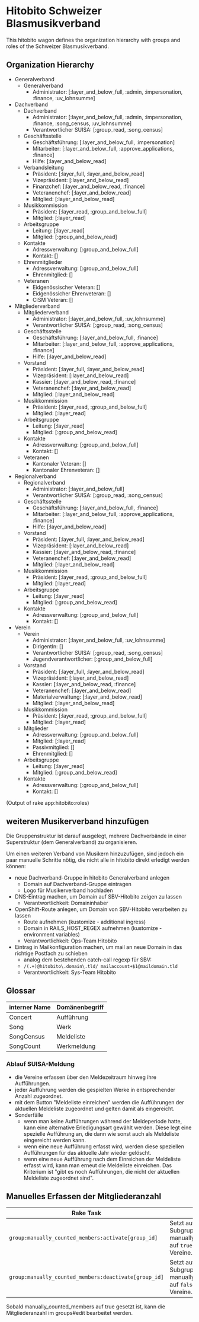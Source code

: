 # Hitobito Schweizer Blasmusikverband

This hitobito wagon defines the organization hierarchy with groups and roles
of the Schweizer Blasmusikverband.


## Organization Hierarchy

* Generalverband
  * Generalverband
    * Administrator: [:layer_and_below_full, :admin, :impersonation, :finance, :uv_lohnsumme]
* Dachverband
  * Dachverband
    * Administrator: [:layer_and_below_full, :admin, :impersonation, :finance, :song_census, :uv_lohnsumme]
    * Verantwortlicher SUISA: [:group_read, :song_census]
  * Geschäftsstelle
    * Geschäftsführung: [:layer_and_below_full, :impersonation]
    * Mitarbeiter: [:layer_and_below_full, :approve_applications, :finance]
    * Hilfe: [:layer_and_below_read]
  * Verbandsleitung
    * Präsident: [:layer_full, :layer_and_below_read]
    * Vizepräsident: [:layer_and_below_read]
    * Finanzchef: [:layer_and_below_read, :finance]
    * Veteranenchef: [:layer_and_below_read]
    * Mitglied: [:layer_and_below_read]
  * Musikkommission
    * Präsident: [:layer_read, :group_and_below_full]
    * Mitglied: [:layer_read]
  * Arbeitsgruppe
    * Leitung: [:layer_read]
    * Mitglied: [:group_and_below_read]
  * Kontakte
    * Adressverwaltung: [:group_and_below_full]
    * Kontakt: []
  * Ehrenmitglieder
    * Adressverwaltung: [:group_and_below_full]
    * Ehrenmitglied: []
  * Veteranen
    * Eidgenössischer Veteran: []
    * Eidgenössicher Ehrenveteran: []
    * CISM Veteran: []
* Mitgliederverband
  * Mitgliederverband
    * Administrator: [:layer_and_below_full, :uv_lohnsumme]
    * Verantwortlicher SUISA: [:group_read, :song_census]
  * Geschäftsstelle
    * Geschäftsführung: [:layer_and_below_full, :finance]
    * Mitarbeiter: [:layer_and_below_full, :approve_applications, :finance]
    * Hilfe: [:layer_and_below_read]
  * Vorstand
    * Präsident: [:layer_full, :layer_and_below_read]
    * Vizepräsident: [:layer_and_below_read]
    * Kassier: [:layer_and_below_read, :finance]
    * Veteranenchef: [:layer_and_below_read]
    * Mitglied: [:layer_and_below_read]
  * Musikkommission
    * Präsident: [:layer_read, :group_and_below_full]
    * Mitglied: [:layer_read]
  * Arbeitsgruppe
    * Leitung: [:layer_read]
    * Mitglied: [:group_and_below_read]
  * Kontakte
    * Adressverwaltung: [:group_and_below_full]
    * Kontakt: []
  * Veteranen
    * Kantonaler Veteran: []
    * Kantonaler Ehrenveteran: []
* Regionalverband
  * Regionalverband
    * Administrator: [:layer_and_below_full]
    * Verantwortlicher SUISA: [:group_read, :song_census]
  * Geschäftsstelle
    * Geschäftsführung: [:layer_and_below_full, :finance]
    * Mitarbeiter: [:layer_and_below_full, :approve_applications, :finance]
    * Hilfe: [:layer_and_below_read]
  * Vorstand
    * Präsident: [:layer_full, :layer_and_below_read]
    * Vizepräsident: [:layer_and_below_read]
    * Kassier: [:layer_and_below_read, :finance]
    * Veteranenchef: [:layer_and_below_read]
    * Mitglied: [:layer_and_below_read]
  * Musikkommission
    * Präsident: [:layer_read, :group_and_below_full]
    * Mitglied: [:layer_read]
  * Arbeitsgruppe
    * Leitung: [:layer_read]
    * Mitglied: [:group_and_below_read]
  * Kontakte
    * Adressverwaltung: [:group_and_below_full]
    * Kontakt: []
* Verein
  * Verein
    * Administrator: [:layer_and_below_full, :uv_lohnsumme]
    * DirigentIn: []
    * Verantwortlicher SUISA: [:group_read, :song_census]
    * Jugendverantwortlicher: [:group_and_below_full]
  * Vorstand
    * Präsident: [:layer_full, :layer_and_below_read]
    * Vizepräsident: [:layer_and_below_read]
    * Kassier: [:layer_and_below_read, :finance]
    * Veteranenchef: [:layer_and_below_read]
    * Materialverwaltung: [:layer_and_below_read]
    * Mitglied: [:layer_and_below_read]
  * Musikkommission
    * Präsident: [:layer_read, :group_and_below_full]
    * Mitglied: [:layer_read]
  * Mitglieder
    * Adressverwaltung: [:group_and_below_full]
    * Mitglied: [:layer_read]
    * Passivmitglied: []
    * Ehrenmitglied: []
  * Arbeitsgruppe
    * Leitung: [:layer_read]
    * Mitglied: [:group_and_below_read]
  * Kontakte
    * Adressverwaltung: [:group_and_below_full]
    * Kontakt: []

(Output of rake app:hitobito:roles)


## weiteren Musikerverband hinzufügen

Die Gruppenstruktur ist darauf ausgelegt, mehrere Dachverbände in einer
Superstruktur (dem Generalverband) zu organisieren.

Um einen weiteren Verband von Musikern hinzuzufügen, sind jedoch ein paar
manuelle Schritte nötig, die nicht alle in hitobito direkt erledigt werden
können:

* neue Dachverband-Gruppe in hitobito Generalverband anlegen
  * Domain auf Dachverband-Gruppe eintragen
  * Logo für Musikerverband hochladen
* DNS-Eintrag machen, um Domain auf SBV-Hitobito zeigen zu lassen
  * Verantwortlichkeit: Domaininhaber
* OpenShift-Route anlegen, um Domain von SBV-Hitobito verarbeiten zu lassen
  * Route aufnehmen (kustomize - additional ingress)
  * Domain in RAILS_HOST_REGEX aufnehmen (kustomize - environment variables)
  * Verantwortlichkeit: Ops-Team Hitobito
* Eintrag in Mailkonfiguration machen, um mail an neue Domain in das richtige Postfach zu schieben
  * analog dem bestehenden catch-call regexp für SBV:
  * `/(.+)@hitobito\.domain\.tld/ mailaccount+$1@maildomain.tld`
  * Verantwortlichkeit: Sys-Team Hitobito

## Glossar

| interner Name             | Domänenbegriff   |
| --------------            | --------------   |
| Concert                   | Aufführung       |
| Song                      | Werk             |
| SongCensus                | Meldeliste       |
| SongCount                 | Werkmeldung      |

### Ablauf SUISA-Meldung

- die Vereine erfassen über den Meldezeitraum hinweg ihre Aufführungen.
- jeder Aufführung werden die gespielten Werke in entsprechender Anzahl zugeordnet.
- mit dem Button "Meldeliste einreichen" werden die Aufführungen der aktuellen Meldeliste zugeordnet und gelten damit als eingereicht.
- Sonderfälle
  - wenn man keine Aufführungen während der Meldeperiode hatte, kann eine alternative Erledigungsart gewählt werden. Diese legt eine spezielle Aufführung an, die dann wie sonst auch als Meldeliste eingereicht werden kann.
  - wenn eine neue Aufführung erfasst wird, werden diese speziellen Aufführungen für das aktuelle Jahr wieder gelöscht.
  - wenn eine neue Aufführung nach dem Einreichen der Meldeliste erfasst wird, kann man erneut die Meldeliste einreichen. Das Kriterium ist "gibt es noch Aufführungen, die nicht der aktuellen Meldeliste zugeordnet sind".

## Manuelles Erfassen der Mitgliederanzahl

| Rake Task                                             | Erklärung                                                                                       |
| ---------                                             | ---------                                                                                       |
| `group:manually_counted_members:activate[group_id]`   | Setzt auf self und allen Subgruppen manually_counted_members auf `true`. Betrifft nur Vereine.  |
| `group:manually_counted_members:deactivate[group_id]` | Setzt auf self und allen Subgruppen manually_counted_members auf `false`. Betrifft nur Vereine. |

Sobald manually_counted_members auf true gesetzt ist, kann die Mitgliederanzahl im groups#edit bearbeitet werden.
